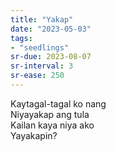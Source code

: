 ```yaml
---
title: "Yakap"
date: "2023-05-03"
tags:
- "seedlings"
sr-due: 2023-08-07
sr-interval: 3
sr-ease: 250
---
```


Kaytagal-tagal ko nang  
Niyayakap ang tula  
Kailan kaya niya ako  
Yayakapin?  